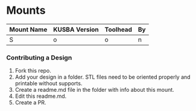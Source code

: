 # Mounts
|Mount Name|KUSBA Version|Toolhead|By|
|---|---|---|---|
|S|o|o|n|

### Contributing a Design
1. Fork this repo.
2. Add your design in a folder. STL files need to be oriented properly and printable without supports.
3. Create a readme.md file in the folder with info about this mount.
4. Edit this readme.md.
5. Create a PR.
